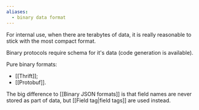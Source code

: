 ```yaml
---
aliases:
  - binary data format
---
```

For internal use, when there are terabytes of data, it is really reasonable to stick with the most compact format. 

Binary protocols require schema for it's data (code generation is available).

Pure binary formats:
- [[Thrift]];
- [[Protobuf]].

The big difference to [[Binary JSON formats]] is that field names are never stored as part of data, but [[Field tag|field tags]] are used instead.